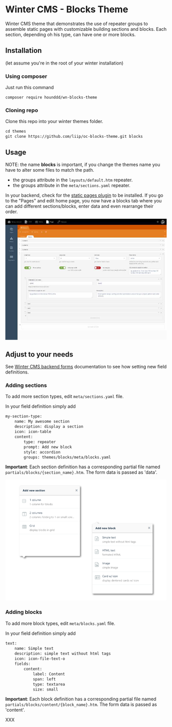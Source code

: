 # Winter CMS - Blocks Theme
Winter CMS theme that demonstrates the use of repeater groups to assemble static pages with customizable building sections and blocks.
Each section, depending oh his type, can have one or more blocks.
## Installation
(let assume you're in the root of your winter installation)
### Using composer
Just run this command
```
composer require hounddd/wn-blocks-theme
```

### Cloning repo
Clone this repo into your winter themes folder.

```
cd themes
git clone https://github.com/liip/oc-blocks-theme.git blocks
```
## Usage
NOTE: the name **blocks** is important, if you change the themes name you have to alter some files to match the path.
 - the groups attribute in the `layouts/default.htm` repeater.
 - the groups attribute in the `meta/sections.yaml` repeater.


In your backend, check for the [static pages plugin](https://github.com/wintercms/wn-pages-plugin) to be installed. If you go to the "Pages" and edit home page, you now have a blocks tab where you can add different sections/blocks, enter data and even rearrange their order.

![static pages example](assets/images/blocks.jpg)

## Adjust to your needs
See [Winter CMS backend forms](https://wintercms.com/docs/backend/forms) documentation to see how setting new field definitions.
### Adding sections
To add more section types, edit `meta/sections.yaml` file.

In your field definition simply add
```
my-section-type:
    name: My awesome section
    description: display a section
    icon: icon-table
    content:
        type: repeater
        prompt: Add new block
        style: accordion
        groups: themes/blocks/meta/blocks.yaml
```
**Important**: Each section definition has a corresponding partial file named `partials/blocks/{section_name}.htm`.  The form data is passed as 'data'.

![static pages example](assets/images/blocks-menus.png)

### Adding blocks
To add more block types, edit `meta/blocks.yaml` file.

In your field definition simply add
```
text:
    name: Simple text
    description: simple text without html tags
    icon: icon-file-text-o
    fields:
        content:
            label: Content
            span: left
            type: textarea
            size: small
```
**Important**: Each block definition has a corresponding partial file named `partials/blocks/content/{block_name}.htm`.  The form data is passed as 'content'.

XXX


